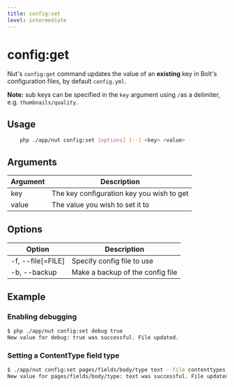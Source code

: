 ```yaml
---
title: config:set
level: intermediate
---
```

config:get
==========

Nut's `config:get` command updates the value of an **existing** key in Bolt's
configuration files, by default `config.yml`.

<p class="note"><strong>Note:</strong> sub keys can be specified in the
<code>key</code> argument using <code>/</code>as a delimiter, e.g.
<code>thumbnails/quality</code>.</p>

## Usage

```bash
    php ./app/nut config:set [options] [--] <key> <value>
```


## Arguments

| Argument | Description |
|----------|-------------|
| key      | The key configuration key you wish to get
| value    | The value you wish to set it to


## Options

| Option | Description |
|--------|-------------|
| -f, --file[=FILE] | Specify config file to use
| -b, --backup      | Make a backup of the config file


## Example

### Enabling debugging

```bash
$ php ./app/nut config:set debug true
New value for debug: true was successful. File updated.
```


### Setting a ContentType field type

```bash
$ ./app/nut config:set pages/fields/body/type text --file contenttypes.yml
New value for pages/fields/body/type: text was successful. File updated.
```
